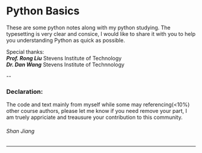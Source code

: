 # Python Basics
 
These are some python notes along with my python studying. The typesetting is very clear and consice, I would like to share it with you to help you understanding Python as quick as possible.

Special thanks:  
***Prof. Rong Liu***  Stevens Institute of Technology  
***Dr. Dan Wang*** Stevens Institute of Technnology

--
### Declaration:
The code and text mainly from myself while some may referencing(<10%) other course authors, please let me know if you need remove your part, I am truely appriciate and treausure your contribution to this community.

###### Shan Jiang
---
